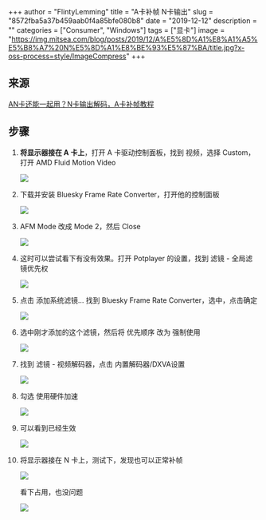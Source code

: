 +++
author = "FlintyLemming"
title = "A卡补帧 N卡输出"
slug = "8572fba5a37b459aab0f4a85bfe080b8"
date = "2019-12-12"
description = ""
categories = ["Consumer", "Windows"]
tags = ["显卡"]
image = "https://img.mitsea.com/blog/posts/2019/12/A%E5%8D%A1%E8%A1%A5%E5%B8%A7%20N%E5%8D%A1%E8%BE%93%E5%87%BA/title.jpg?x-oss-process=style/ImageCompress"
+++

## 来源

[AN卡还能一起用？N卡输出解码，A卡补帧教程](https://www.bilibili.com/video/av9751675)

## 步骤

1. **将显示器接在 A 卡上**，打开 A 卡驱动控制面板，找到 视频，选择 Custom，打开 AMD Fluid Motion Video

    ![](https://img.mitsea.com/blog/posts/2019/12/A%E5%8D%A1%E8%A1%A5%E5%B8%A7%20N%E5%8D%A1%E8%BE%93%E5%87%BA/1.png?x-oss-process=style/ImageCompress)

2. 下载并安装 Bluesky Frame Rate Converter，打开他的控制面板

    ![](https://img.mitsea.com/blog/posts/2019/12/A%E5%8D%A1%E8%A1%A5%E5%B8%A7%20N%E5%8D%A1%E8%BE%93%E5%87%BA/2.png?x-oss-process=style/ImageCompress)

3. AFM Mode 改成 Mode 2，然后 Close

    ![](https://img.mitsea.com/blog/posts/2019/12/A%E5%8D%A1%E8%A1%A5%E5%B8%A7%20N%E5%8D%A1%E8%BE%93%E5%87%BA/3.png?x-oss-process=style/ImageCompress)

4. 这时可以尝试看下有没有效果。打开 Potplayer 的设置，找到 滤镜 - 全局滤镜优先权

    ![](https://img.mitsea.com/blog/posts/2019/12/A%E5%8D%A1%E8%A1%A5%E5%B8%A7%20N%E5%8D%A1%E8%BE%93%E5%87%BA/4.png?x-oss-process=style/ImageCompress)

5. 点击 添加系统滤镜… 找到 Bluesky Frame Rate Converter，选中，点击确定

    ![](https://img.mitsea.com/blog/posts/2019/12/A%E5%8D%A1%E8%A1%A5%E5%B8%A7%20N%E5%8D%A1%E8%BE%93%E5%87%BA/5.png?x-oss-process=style/ImageCompress)

6. 选中刚才添加的这个滤镜，然后将 优先顺序 改为 强制使用

    ![](https://img.mitsea.com/blog/posts/2019/12/A%E5%8D%A1%E8%A1%A5%E5%B8%A7%20N%E5%8D%A1%E8%BE%93%E5%87%BA/6.png?x-oss-process=style/ImageCompress)

7. 找到 滤镜 - 视频解码器，点击 内置解码器/DXVA设置

    ![](https://img.mitsea.com/blog/posts/2019/12/A%E5%8D%A1%E8%A1%A5%E5%B8%A7%20N%E5%8D%A1%E8%BE%93%E5%87%BA/7.png?x-oss-process=style/ImageCompress)

8. 勾选 使用硬件加速

    ![](https://img.mitsea.com/blog/posts/2019/12/A%E5%8D%A1%E8%A1%A5%E5%B8%A7%20N%E5%8D%A1%E8%BE%93%E5%87%BA/8.png?x-oss-process=style/ImageCompress)

9. 可以看到已经生效

    ![](https://img.mitsea.com/blog/posts/2019/12/A%E5%8D%A1%E8%A1%A5%E5%B8%A7%20N%E5%8D%A1%E8%BE%93%E5%87%BA/9.png?x-oss-process=style/ImageCompress)

10. 将显示器接在 N 卡上，测试下，发现也可以正常补帧

    ![](https://img.mitsea.com/blog/posts/2019/12/A%E5%8D%A1%E8%A1%A5%E5%B8%A7%20N%E5%8D%A1%E8%BE%93%E5%87%BA/10.png?x-oss-process=style/ImageCompress)

    看下占用，也没问题

    ![](https://img.mitsea.com/blog/posts/2019/12/A%E5%8D%A1%E8%A1%A5%E5%B8%A7%20N%E5%8D%A1%E8%BE%93%E5%87%BA/11.png?x-oss-process=style/ImageCompress)
